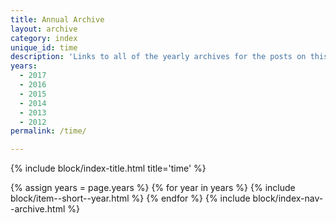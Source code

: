 ```yaml
---
title: Annual Archive
layout: archive
category: index
unique_id: time
description: 'Links to all of the yearly archives for the posts on this website, by Oliver Pattison.'
years:
  - 2017
  - 2016
  - 2015
  - 2014
  - 2013
  - 2012
permalink: /time/

---
```


{% include block/index-title.html title='time' %}

{% assign years = page.years %}
{% for year in years %}
{% include block/item--short--year.html %}
{% endfor %}
{% include block/index-nav--archive.html %}
